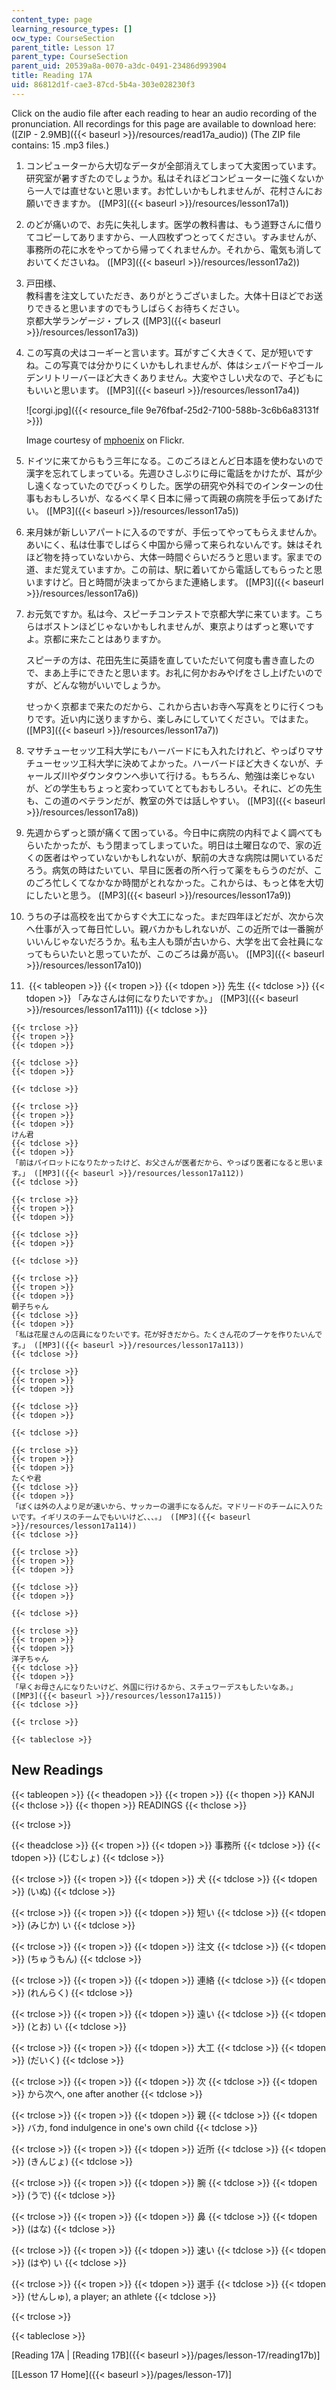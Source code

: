 ```yaml
---
content_type: page
learning_resource_types: []
ocw_type: CourseSection
parent_title: Lesson 17
parent_type: CourseSection
parent_uid: 20539a8a-0070-a3dc-0491-23486d993904
title: Reading 17A
uid: 86812d1f-cae3-87cd-5b4a-303e028230f3
---
```


Click on the audio file after each reading to hear an audio recording of the pronunciation. All recordings for this page are available to download here: ([ZIP - 2.9MB]({{< baseurl >}}/resources/read17a_audio)) (The ZIP file contains: 15 .mp3 files.)

1.  コンピューターから大切なデータが全部消えてしまって大変困っています。研究室が暑すぎたのでしょうか。私はそれほどコンピューターに強くないから一人では直せないと思います。お忙しいかもしれませんが、花村さんにお願いできますか。 ([MP3]({{< baseurl >}}/resources/lesson17a1))
    
2.  のどが痛いので、お先に失礼します。医学の教科書は、もう道野さんに借りてコピーしてありますから、一人四枚ずつとってください。すみませんが、事務所の花に水をやってから帰ってくれませんか。それから、電気も消しておいてくださいね。 ([MP3]({{< baseurl >}}/resources/lesson17a2))
    
3.  戸田様、  
    教科書を注文していただき、ありがとうございました。大体十日ほどでお送りできると思いますのでもうしばらくお待ちください。  
    京都大学ランゲージ・プレス ([MP3]({{< baseurl >}}/resources/lesson17a3))
    
4.  この写真の犬はコーギーと言います。耳がすごく大きくて、足が短いですね。この写真では分かりにくいかもしれませんが、体はシェパードやゴールデンリトリーバーほど大きくありません。大変やさしい犬なので、子どもにもいいと思います。 ([MP3]({{< baseurl >}}/resources/lesson17a4))
    
    ![corgi.jpg]({{< resource_file 9e76fbaf-25d2-7100-588b-3c6b6a83131f >}})
    
    Image courtesy of [mphoenix](http://www.flickr.com/photos/mphoenix/3229399698/) on Flickr.
    
5.  ドイツに来てからもう三年になる。このごろほとんど日本語を使わないので漢字を忘れてしまっている。先週ひさしぶりに母に電話をかけたが、耳が少し遠くなっていたのでびっくりした。医学の研究や外科でのインターンの仕事もおもしろいが、なるべく早く日本に帰って両親の病院を手伝ってあげたい。 ([MP3]({{< baseurl >}}/resources/lesson17a5))
    
6.  来月妹が新しいアパートに入るのですが、手伝ってやってもらえませんか。あいにく、私は仕事でしばらく中国から帰って来られないんです。妹はそれほど物を持っていないから、大体一時間ぐらいだろうと思います。家までの道、まだ覚えていますか。この前は、駅に着いてから電話してもらったと思いますけど。日と時間が決まってからまた連絡します。 ([MP3]({{< baseurl >}}/resources/lesson17a6))
    
7.  お元気ですか。私は今、スピーチコンテストで京都大学に来ています。こちらはボストンほどじゃないかもしれませんが、東京よりはずっと寒いですよ。京都に来たことはありますか。
    
    スピーチの方は、花田先生に英語を直していただいて何度も書き直したので、まあ上手にできたと思います。お礼に何かおみやげをさし上げたいのですが、どんな物がいいでしょうか。
    
    せっかく京都まで来たのだから、これから古いお寺へ写真をとりに行くつもりです。近い内に送りますから、楽しみにしていてください。ではまた。 ([MP3]({{< baseurl >}}/resources/lesson17a7))
    
8.  マサチューセッツ工科大学にもハーバードにも入れたけれど、やっぱりマサチューセッツ工科大学に決めてよかった。ハーバードほど大きくないが、チャールズ川やダウンタウンへ歩いて行ける。もちろん、勉強は楽じゃないが、どの学生もちょっと変わっていてとてもおもしろい。それに、どの先生も、この道のベテランだが、教室の外では話しやすい。 ([MP3]({{< baseurl >}}/resources/lesson17a8))
    
9.  先週からずっと頭が痛くて困っている。今日中に病院の内科でよく調べてもらいたかったが、もう閉まってしまっていた。明日は土曜日なので、家の近くの医者はやっていないかもしれないが、駅前の大きな病院は開いているだろう。病気の時はたいてい、早目に医者の所へ行って薬をもらうのだが、このごろ忙しくてなかなか時間がとれなかった。これからは、もっと体を大切にしたいと思う。 ([MP3]({{< baseurl >}}/resources/lesson17a9))
    
10.  うちの子は高校を出てからすぐ大工になった。まだ四年ほどだが、次から次へ仕事が入って毎日忙しい。親バカかもしれないが、この近所では一番腕がいいんじゃないだろうか。私も主人も頭が古いから、大学を出て会社員になってもらいたいと思っていたが、このごろは鼻が高い。 ([MP3]({{< baseurl >}}/resources/lesson17a10))
    
11.   {{< tableopen >}}
    {{< tropen >}}
    {{< tdopen >}}
    先生
    {{< tdclose >}}
    {{< tdopen >}}
    「みなさんは何になりたいですか。」 ([MP3]({{< baseurl >}}/resources/lesson17a111))
    {{< tdclose >}}
    
    {{< trclose >}}
    {{< tropen >}}
    {{< tdopen >}}
     
    {{< tdclose >}}
    {{< tdopen >}}
     
    {{< tdclose >}}
    
    {{< trclose >}}
    {{< tropen >}}
    {{< tdopen >}}
    けん君
    {{< tdclose >}}
    {{< tdopen >}}
    「前はパイロットになりたかったけど、お父さんが医者だから、やっぱり医者になると思います。」 ([MP3]({{< baseurl >}}/resources/lesson17a112))
    {{< tdclose >}}
    
    {{< trclose >}}
    {{< tropen >}}
    {{< tdopen >}}
     
    {{< tdclose >}}
    {{< tdopen >}}
     
    {{< tdclose >}}
    
    {{< trclose >}}
    {{< tropen >}}
    {{< tdopen >}}
    朝子ちゃん
    {{< tdclose >}}
    {{< tdopen >}}
    「私は花屋さんの店員になりたいです。花が好きだから。たくさん花のブーケを作りたいんです。」 ([MP3]({{< baseurl >}}/resources/lesson17a113))
    {{< tdclose >}}
    
    {{< trclose >}}
    {{< tropen >}}
    {{< tdopen >}}
     
    {{< tdclose >}}
    {{< tdopen >}}
     
    {{< tdclose >}}
    
    {{< trclose >}}
    {{< tropen >}}
    {{< tdopen >}}
    たくや君
    {{< tdclose >}}
    {{< tdopen >}}
    「ぼくは外の人より足が速いから、サッカーの選手になるんだ。マドリードのチームに入りたいです。イギリスのチームでもいいけど、、、。」 ([MP3]({{< baseurl >}}/resources/lesson17a114))
    {{< tdclose >}}
    
    {{< trclose >}}
    {{< tropen >}}
    {{< tdopen >}}
     
    {{< tdclose >}}
    {{< tdopen >}}
     
    {{< tdclose >}}
    
    {{< trclose >}}
    {{< tropen >}}
    {{< tdopen >}}
    洋子ちゃん
    {{< tdclose >}}
    {{< tdopen >}}
    「早くお母さんになりたいけど、外国に行けるから、スチュワーデスもしたいなあ。」 ([MP3]({{< baseurl >}}/resources/lesson17a115))
    {{< tdclose >}}
    
    {{< trclose >}}
    
    {{< tableclose >}}
    

New Readings
------------

{{< tableopen >}}
{{< theadopen >}}
{{< tropen >}}
{{< thopen >}}
KANJI
{{< thclose >}}
{{< thopen >}}
READINGS
{{< thclose >}}

{{< trclose >}}

{{< theadclose >}}
{{< tropen >}}
{{< tdopen >}}
事務所
{{< tdclose >}}
{{< tdopen >}}
(じむしょ)
{{< tdclose >}}

{{< trclose >}}
{{< tropen >}}
{{< tdopen >}}
犬
{{< tdclose >}}
{{< tdopen >}}
(いぬ)
{{< tdclose >}}

{{< trclose >}}
{{< tropen >}}
{{< tdopen >}}
短い
{{< tdclose >}}
{{< tdopen >}}
(みじか) い
{{< tdclose >}}

{{< trclose >}}
{{< tropen >}}
{{< tdopen >}}
注文
{{< tdclose >}}
{{< tdopen >}}
(ちゅうもん)
{{< tdclose >}}

{{< trclose >}}
{{< tropen >}}
{{< tdopen >}}
連絡
{{< tdclose >}}
{{< tdopen >}}
(れんらく)
{{< tdclose >}}

{{< trclose >}}
{{< tropen >}}
{{< tdopen >}}
遠い
{{< tdclose >}}
{{< tdopen >}}
(とお) い
{{< tdclose >}}

{{< trclose >}}
{{< tropen >}}
{{< tdopen >}}
大工
{{< tdclose >}}
{{< tdopen >}}
(だいく)
{{< tdclose >}}

{{< trclose >}}
{{< tropen >}}
{{< tdopen >}}
次
{{< tdclose >}}
{{< tdopen >}}
から次へ, one after another
{{< tdclose >}}

{{< trclose >}}
{{< tropen >}}
{{< tdopen >}}
親
{{< tdclose >}}
{{< tdopen >}}
バカ, fond indulgence in one's own child
{{< tdclose >}}

{{< trclose >}}
{{< tropen >}}
{{< tdopen >}}
近所
{{< tdclose >}}
{{< tdopen >}}
(きんじょ)
{{< tdclose >}}

{{< trclose >}}
{{< tropen >}}
{{< tdopen >}}
腕
{{< tdclose >}}
{{< tdopen >}}
(うで)
{{< tdclose >}}

{{< trclose >}}
{{< tropen >}}
{{< tdopen >}}
鼻
{{< tdclose >}}
{{< tdopen >}}
(はな)
{{< tdclose >}}

{{< trclose >}}
{{< tropen >}}
{{< tdopen >}}
速い
{{< tdclose >}}
{{< tdopen >}}
(はや) い
{{< tdclose >}}

{{< trclose >}}
{{< tropen >}}
{{< tdopen >}}
選手
{{< tdclose >}}
{{< tdopen >}}
(せんしゅ), a player; an athlete
{{< tdclose >}}

{{< trclose >}}

{{< tableclose >}}

  
\[Reading 17A | [Reading 17B]({{< baseurl >}}/pages/lesson-17/reading17b)\]

\[[Lesson 17 Home]({{< baseurl >}}/pages/lesson-17)\]